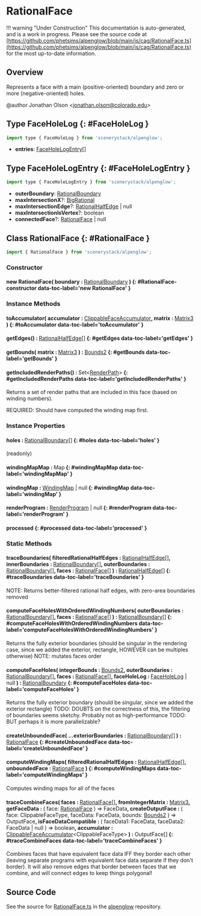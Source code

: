 # RationalFace

!!! warning "Under Construction"
    This documentation is auto-generated, and is a work in progress. Please see the source code at
    [https://github.com/phetsims/alpenglow/blob/main/js/cag/RationalFace.ts](https://github.com/phetsims/alpenglow/blob/main/js/cag/RationalFace.ts) for the most up-to-date information.

## Overview

Represents a face with a main (positive-oriented) boundary and zero or more (negative-oriented) holes.

@author Jonathan Olson &lt;jonathan.olson@colorado.edu&gt;

## Type FaceHoleLog {: #FaceHoleLog }


```js
import type { FaceHoleLog } from 'scenerystack/alpenglow';
```


- **entries**: [FaceHoleLogEntry](../alpenglow/RationalFace.md#FaceHoleLogEntry)[]




## Type FaceHoleLogEntry {: #FaceHoleLogEntry }


```js
import type { FaceHoleLogEntry } from 'scenerystack/alpenglow';
```


- **outerBoundary**: [RationalBoundary](../alpenglow/RationalBoundary.md)
- **maxIntersectionX**?: [BigRational](../alpenglow/BigRational.md)
- **maxIntersectionEdge**?: [RationalHalfEdge](../alpenglow/RationalHalfEdge.md) | <span style="color: hsla(calc(var(--md-hue) + 180deg),80%,40%,1);">null</span>
- **maxIntersectionIsVertex**?: <span style="color: hsla(calc(var(--md-hue) + 180deg),80%,40%,1);">boolean</span>
- **connectedFace**?: [RationalFace](../alpenglow/RationalFace.md) | <span style="color: hsla(calc(var(--md-hue) + 180deg),80%,40%,1);">null</span>




## Class RationalFace {: #RationalFace }


```js
import { RationalFace } from 'scenerystack/alpenglow';
```
### Constructor

#### new RationalFace( boundary : <span style="font-weight: 400;">[RationalBoundary](../alpenglow/RationalBoundary.md)</span> ) {: #RationalFace-constructor data-toc-label='new RationalFace' }

### Instance Methods

#### toAccumulator( accumulator : <span style="font-weight: 400;">[ClippableFaceAccumulator](../alpenglow/ClippableFace.md#ClippableFaceAccumulator)</span>, matrix : <span style="font-weight: 400;">[Matrix3](../dot/Matrix3.md)</span> ) {: #toAccumulator data-toc-label='toAccumulator' }

#### getEdges() : <span style="font-weight: 400;">[RationalHalfEdge](../alpenglow/RationalHalfEdge.md)[]</span> {: #getEdges data-toc-label='getEdges' }

#### getBounds( matrix : <span style="font-weight: 400;">[Matrix3](../dot/Matrix3.md)</span> ) : <span style="font-weight: 400;">[Bounds2](../dot/Bounds2.md)</span> {: #getBounds data-toc-label='getBounds' }

#### getIncludedRenderPaths() : <span style="font-weight: 400;">Set&lt;[RenderPath](../alpenglow/RenderPath.md)&gt;</span> {: #getIncludedRenderPaths data-toc-label='getIncludedRenderPaths' }

Returns a set of render paths that are included in this face (based on winding numbers).

REQUIRED: Should have computed the winding map first.

### Instance Properties

#### holes : <span style="font-weight: 400;">[RationalBoundary](../alpenglow/RationalBoundary.md)[]</span> {: #holes data-toc-label='holes' }

(readonly)

#### windingMapMap : <span style="font-weight: 400;">Map</span> {: #windingMapMap data-toc-label='windingMapMap' }

#### windingMap : <span style="font-weight: 400;">[WindingMap](../alpenglow/WindingMap.md) | <span style="color: hsla(calc(var(--md-hue) + 180deg),80%,40%,1);">null</span></span> {: #windingMap data-toc-label='windingMap' }

#### renderProgram : <span style="font-weight: 400;">[RenderProgram](../alpenglow/RenderProgram.md) | <span style="color: hsla(calc(var(--md-hue) + 180deg),80%,40%,1);">null</span></span> {: #renderProgram data-toc-label='renderProgram' }

#### processed {: #processed data-toc-label='processed' }

### Static Methods

#### traceBoundaries( filteredRationalHalfEdges : <span style="font-weight: 400;">[RationalHalfEdge](../alpenglow/RationalHalfEdge.md)[]</span>, innerBoundaries : <span style="font-weight: 400;">[RationalBoundary](../alpenglow/RationalBoundary.md)[]</span>, outerBoundaries : <span style="font-weight: 400;">[RationalBoundary](../alpenglow/RationalBoundary.md)[]</span>, faces : <span style="font-weight: 400;">[RationalFace](../alpenglow/RationalFace.md)[]</span> ) : <span style="font-weight: 400;">[RationalHalfEdge](../alpenglow/RationalHalfEdge.md)[]</span> {: #traceBoundaries data-toc-label='traceBoundaries' }

NOTE: Returns better-filtered rational half edges, with zero-area boundaries removed

#### computeFaceHolesWithOrderedWindingNumbers( outerBoundaries : <span style="font-weight: 400;">[RationalBoundary](../alpenglow/RationalBoundary.md)[]</span>, faces : <span style="font-weight: 400;">[RationalFace](../alpenglow/RationalFace.md)[]</span> ) : <span style="font-weight: 400;">[RationalBoundary](../alpenglow/RationalBoundary.md)[]</span> {: #computeFaceHolesWithOrderedWindingNumbers data-toc-label='computeFaceHolesWithOrderedWindingNumbers' }

Returns the fully exterior boundaries (should be singular in the rendering case, since we added the exterior,
rectangle, HOWEVER can be multiples otherwise)
NOTE: mutates faces order

#### computeFaceHoles( integerBounds : <span style="font-weight: 400;">[Bounds2](../dot/Bounds2.md)</span>, outerBoundaries : <span style="font-weight: 400;">[RationalBoundary](../alpenglow/RationalBoundary.md)[]</span>, faces : <span style="font-weight: 400;">[RationalFace](../alpenglow/RationalFace.md)[]</span>, faceHoleLog : <span style="font-weight: 400;">[FaceHoleLog](../alpenglow/RationalFace.md#FaceHoleLog) | <span style="color: hsla(calc(var(--md-hue) + 180deg),80%,40%,1);">null</span></span> ) : <span style="font-weight: 400;">[RationalBoundary](../alpenglow/RationalBoundary.md)</span> {: #computeFaceHoles data-toc-label='computeFaceHoles' }

Returns the fully exterior boundary (should be singular, since we added the exterior rectangle)
TODO: DOUBTS on the correctness of this, the filtering of boundaries seems sketchy. Probably not as high-performance
TODO: BUT perhaps it is more parallelizable?

#### createUnboundedFace( ...exteriorBoundaries : <span style="font-weight: 400;">[RationalBoundary](../alpenglow/RationalBoundary.md)[]</span> ) : <span style="font-weight: 400;">[RationalFace](../alpenglow/RationalFace.md)</span> {: #createUnboundedFace data-toc-label='createUnboundedFace' }

#### computeWindingMaps( filteredRationalHalfEdges : <span style="font-weight: 400;">[RationalHalfEdge](../alpenglow/RationalHalfEdge.md)[]</span>, unboundedFace : <span style="font-weight: 400;">[RationalFace](../alpenglow/RationalFace.md)</span> ) {: #computeWindingMaps data-toc-label='computeWindingMaps' }

Computes winding maps for all of the faces

#### traceCombineFaces( faces : <span style="font-weight: 400;">[RationalFace](../alpenglow/RationalFace.md)[]</span>, fromIntegerMatrix : <span style="font-weight: 400;">[Matrix3](../dot/Matrix3.md)</span>, getFaceData : <span style="font-weight: 400;">( face: [RationalFace](../alpenglow/RationalFace.md) ) =&gt; FaceData</span>, createOutputFace : <span style="font-weight: 400;">( face: ClippableFaceType, faceData: FaceData, bounds: [Bounds2](../dot/Bounds2.md) ) =&gt; OutputFace</span>, isFaceDataCompatible : <span style="font-weight: 400;">( faceData1: FaceData, faceData2: FaceData | <span style="color: hsla(calc(var(--md-hue) + 180deg),80%,40%,1);">null</span> ) =&gt; <span style="color: hsla(calc(var(--md-hue) + 180deg),80%,40%,1);">boolean</span></span>, accumulator : <span style="font-weight: 400;">[ClippableFaceAccumulator](../alpenglow/ClippableFace.md#ClippableFaceAccumulator)&lt;ClippableFaceType&gt;</span> ) : <span style="font-weight: 400;">OutputFace[]</span> {: #traceCombineFaces data-toc-label='traceCombineFaces' }

Combines faces that have equivalent face data IFF they border each other (leaving separate programs with
equivalent face data separate if they don't border). It will also remove edges that border between faces
that we combine, and will connect edges to keep things polygonal!



## Source Code

See the source for [RationalFace.ts](https://github.com/phetsims/alpenglow/blob/main/js/cag/RationalFace.ts) in the [alpenglow](https://github.com/phetsims/alpenglow) repository.
